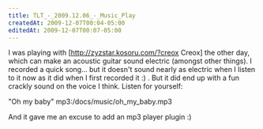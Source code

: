 ```yaml
---
title: TLT_-_2009.12.06_-_Music_Play
createdAt: 2009-12-07T00:04-05:00
editedAt: 2009-12-07T00:07-05:00
---
```


I was playing with [http://zyzstar.kosoru.com/?creox Creox] the other day, which can make an acoustic guitar sound electric (amongst other things). I recorded a quick song... but it doesn't sound nearly as electric when I listen to it now as it did when I first recorded it :) . But it did end up with a fun crackly sound on the voice I think. Listen for yourself:

"Oh my baby" mp3:/docs/music/oh_my_baby.mp3

And it gave me an excuse to add an mp3 player plugin :)

